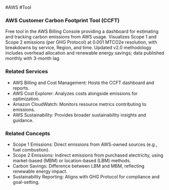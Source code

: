#AWS #Tool 
### AWS Customer Carbon Footprint Tool (CCFT)

Free tool in the AWS Billing Console providing a dashboard for estimating and tracking carbon emissions from AWS usage. Visualizes Scope 1 and Scope 2 emissions (per GHG Protocol) at 0.001 MTCO2e resolution, with breakdowns by service, Region, and time. Updated v2.0 methodology includes overhead allocation and renewable energy savings; data published monthly with 3-month lag.

### Related Services

- AWS Billing and Cost Management: Hosts the CCFT dashboard and reports.
- AWS Cost Explorer: Analyzes costs alongside emissions for optimization.
- Amazon CloudWatch: Monitors resource metrics contributing to emissions.
- AWS Sustainability: Provides broader sustainability insights and guidance.

### Related Concepts

- Scope 1 Emissions: Direct emissions from AWS-owned sources (e.g., fuel combustion).
- Scope 2 Emissions: Indirect emissions from purchased electricity, using market-based (MBM) or location-based (LBM) methods.
- Carbon Savings: Difference between LBM and MBM, reflecting renewable energy impact.
- Sustainability Reporting: Aligns with GHG Protocol for compliance and goal-setting.